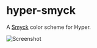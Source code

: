 # hyper-smyck

A [Smyck](http://color.smyck.org/) color scheme for Hyper.

![Screenshot](https://github.com/ianmitchell/hyper-smyck/blob/master/screenshot.png)
